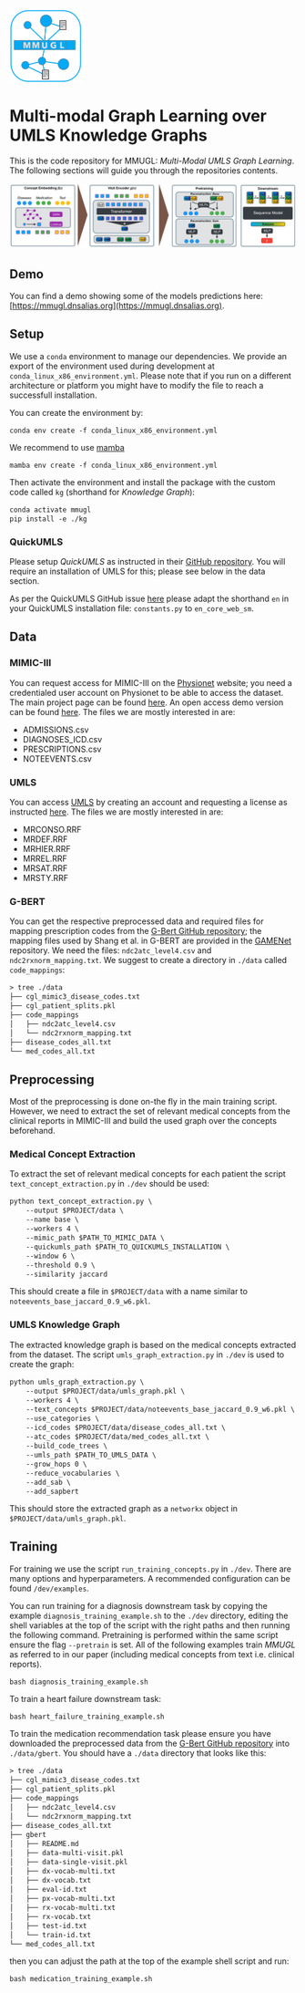 <img src="./images/logo.png" height="128" width="128" >

# Multi-modal Graph Learning over UMLS Knowledge Graphs

This is the code repository for MMUGL: *Multi-Modal UMLS Graph Learning*. The following sections will guide you through the repositories contents.

![Model Architecture](./images/architecture_wide.png)

## Demo

You can find a demo showing some of the models predictions here: [https://mmugl.dnsalias.org](https://mmugl.dnsalias.org).

## Setup

We use a `conda` environment to manage our dependencies. We provide an export of the environment used during development at `conda_linux_x86_environment.yml`. Please note that if you run on a different architecture or platform you might have to modify the file to reach a successfull installation.

You can create the environment by:
```
conda env create -f conda_linux_x86_environment.yml
```

We recommend to use [mamba](https://mamba.readthedocs.io/en/latest/installation.html)
```
mamba env create -f conda_linux_x86_environment.yml
```

Then activate the environment and install the package with the custom code called `kg` (shorthand for *Knowledge Graph*):
```
conda activate mmugl
pip install -e ./kg
```

### QuickUMLS

Please setup *QuickUMLS* as instructed in their [GitHub repository](https://github.com/Georgetown-IR-Lab/QuickUMLS). You will require an installation
of UMLS for this; please see below in the data section.

As per the QuickUMLS GitHub issue [here](https://github.com/Georgetown-IR-Lab/QuickUMLS/issues/68) please adapt
the shorthand `en` in your QuickUMLS installation file: `constants.py` to `en_core_web_sm`.


## Data

### MIMIC-III

You can request access for MIMIC-III on the [Physionet](https://physionet.org/content/mimiciii/1.4/) website; you need a credentialed user account on Physionet to be able to access the dataset. The main project page can be found [here](https://mimic.mit.edu). An open access demo version can be found [here](https://physionet.org/content/mimiciii-demo/1.4/). The files we are mostly interested in are:

- ADMISSIONS.csv
- DIAGNOSES_ICD.csv
- PRESCRIPTIONS.csv
- NOTEEVENTS.csv

### UMLS

You can access [UMLS](https://www.nlm.nih.gov/research/umls/index.html) by creating an account and requesting a license as instructed [here](https://www.nlm.nih.gov/databases/umls.html).
The files we are mostly interested in are:

- MRCONSO.RRF
- MRDEF.RRF
- MRHIER.RRF
- MRREL.RRF
- MRSAT.RRF
- MRSTY.RRF

### G-BERT

You can get the respective preprocessed data and required files for mapping prescription codes from the [G-Bert GitHub repository](https://github.com/jshang123/G-Bert); the mapping files used by Shang et al.
in G-BERT are provided in the [GAMENet](https://github.com/sjy1203/GAMENet/tree/master/data) repository. We need the files: `ndc2atc_level4.csv` and `ndc2rxnorm_mapping.txt`.
We suggest to create a directory in `./data` called `code_mappings`:

```
> tree ./data
├── cgl_mimic3_disease_codes.txt
├── cgl_patient_splits.pkl
├── code_mappings
│   ├── ndc2atc_level4.csv
│   └── ndc2rxnorm_mapping.txt
├── disease_codes_all.txt
└── med_codes_all.txt
```

## Preprocessing

Most of the preprocessing is done on-the fly in the main training script. However, we need to extract the set
of relevant medical concepts from the clinical reports in MIMIC-III and build the used graph over the concepts
beforehand.

### Medical Concept Extraction

To extract the set of relevant medical concepts for each patient the script `text_concept_extraction.py` in `./dev` should be used:
```
python text_concept_extraction.py \
    --output $PROJECT/data \
    --name base \
    --workers 4 \
    --mimic_path $PATH_TO_MIMIC_DATA \
    --quickumls_path $PATH_TO_QUICKUMLS_INSTALLATION \
    --window 6 \
    --threshold 0.9 \
    --similarity jaccard
```
This should create a file in `$PROJECT/data` with a name similar to `noteevents_base_jaccard_0.9_w6.pkl`.

### UMLS Knowledge Graph

The extracted knowledge graph is based on the medical concepts extracted from the dataset. The script
`umls_graph_extraction.py` in `./dev` is used to create the graph:
```
python umls_graph_extraction.py \
    --output $PROJECT/data/umls_graph.pkl \
    --workers 4 \
    --text_concepts $PROJECT/data/noteevents_base_jaccard_0.9_w6.pkl \
    --use_categories \
    --icd_codes $PROJECT/data/disease_codes_all.txt \
    --atc_codes $PROJECT/data/med_codes_all.txt \
    --build_code_trees \
    --umls_path $PATH_TO_UMLS_DATA \
    --grow_hops 0 \
    --reduce_vocabularies \
    --add_sab \
    --add_sapbert
```
This should store the extracted graph as a `networkx` object in `$PROJECT/data/umls_graph.pkl`.

## Training

For training we use the script `run_training_concepts.py` in `./dev`. There are many options and hyperparameters. A recommended configuration can be found `/dev/examples`.

You can run training for a diagnosis downstream task by copying the example `diagnosis_training_example.sh` to the `./dev` directory, editing
the shell variables at the top of the script with the right paths
 and then running the following command. Pretraining is performed
 within the same script ensure the flag `--pretrain` is set. All
 of the following examples train *MMUGL* as referred to
 in our paper (including medical concepts from text i.e. clinical reports).

```
bash diagnosis_training_example.sh
```

To train a heart failure downstream task:

```
bash heart_failure_training_example.sh
```

To train the medication recommendation task please ensure you have downloaded the
preprocessed data from the [G-Bert GitHub repository](https://github.com/jshang123/G-Bert) into `./data/gbert`.
You should have a `./data` directory that looks like this:

```
> tree ./data
├── cgl_mimic3_disease_codes.txt
├── cgl_patient_splits.pkl
├── code_mappings
│   ├── ndc2atc_level4.csv
│   └── ndc2rxnorm_mapping.txt
├── disease_codes_all.txt
├── gbert
│   ├── README.md
│   ├── data-multi-visit.pkl
│   ├── data-single-visit.pkl
│   ├── dx-vocab-multi.txt
│   ├── dx-vocab.txt
│   ├── eval-id.txt
│   ├── px-vocab-multi.txt
│   ├── rx-vocab-multi.txt
│   ├── rx-vocab.txt
│   ├── test-id.txt
│   └── train-id.txt
└── med_codes_all.txt
```

then you can adjust the path at the top of the example shell script and run:

```
bash medication_training_example.sh
```

